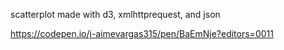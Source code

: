 scatterplot made with d3, xmlhttprequest, and json

https://codepen.io/j-aimevargas315/pen/BaEmNje?editors=0011
